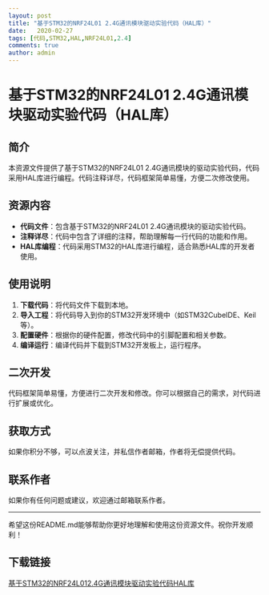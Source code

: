 ```yaml
---
layout: post
title: "基于STM32的NRF24L01 2.4G通讯模块驱动实验代码（HAL库）"
date:   2020-02-27
tags: [代码,STM32,HAL,NRF24L01,2.4]
comments: true
author: admin
---
```

# 基于STM32的NRF24L01 2.4G通讯模块驱动实验代码（HAL库）

## 简介

本资源文件提供了基于STM32的NRF24L01 2.4G通讯模块的驱动实验代码，代码采用HAL库进行编程。代码注释详尽，代码框架简单易懂，方便二次修改使用。

## 资源内容

- **代码文件**：包含基于STM32的NRF24L01 2.4G通讯模块的驱动实验代码。
- **注释详尽**：代码中包含了详细的注释，帮助理解每一行代码的功能和作用。
- **HAL库编程**：代码采用STM32的HAL库进行编程，适合熟悉HAL库的开发者使用。

## 使用说明

1. **下载代码**：将代码文件下载到本地。
2. **导入工程**：将代码导入到你的STM32开发环境中（如STM32CubeIDE、Keil等）。
3. **配置硬件**：根据你的硬件配置，修改代码中的引脚配置和相关参数。
4. **编译运行**：编译代码并下载到STM32开发板上，运行程序。

## 二次开发

代码框架简单易懂，方便进行二次开发和修改。你可以根据自己的需求，对代码进行扩展或优化。

## 获取方式

如果你积分不够，可以点波关注，并私信作者邮箱，作者将无偿提供代码。

## 联系作者

如果你有任何问题或建议，欢迎通过邮箱联系作者。

---

希望这份README.md能够帮助你更好地理解和使用这份资源文件。祝你开发顺利！

## 下载链接

[基于STM32的NRF24L012.4G通讯模块驱动实验代码HAL库](https://pan.quark.cn/s/0563b3c5b2ff)